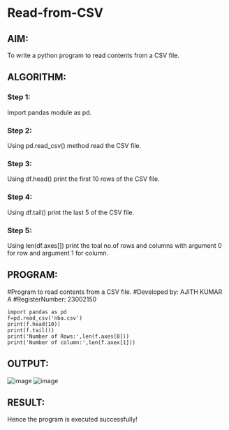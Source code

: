 # Read-from-CSV

## AIM:
To write a python program to read contents from a CSV file.

## ALGORITHM:
### Step 1:
Import pandas module as pd.
### Step 2:
Using pd.read_csv() method read the CSV file.
### Step 3:
Using df.head() print the first 10 rows of the CSV file.
### Step 4:
Using df.tail() print the last 5 of the CSV file.
### Step 5:
Using len(df.axes[]) print the toal no.of rows and columns with argument 0 for row and argument 1 for column.
    
## PROGRAM:
#Program to read contents from a CSV file.
#Developed by: AJITH KUMAR A
#RegisterNumber: 23002150
```
import pandas as pd
f=pd.read_csv('nba.csv')
print(f.head(10))
print(f.tail())
print('Number of Rows:',len(f.axes[0]))
print('Number of column:',len(f.axex[1]))
```
## OUTPUT:
![image](https://github.com/Ajith1413/Read-from-CSV/assets/139842524/4e385378-c24a-418d-bbeb-b5016c116f9e)
![image](https://github.com/Ajith1413/Read-from-CSV/assets/139842524/1e42a64d-fe88-4747-9929-369a22ab8c55)


## RESULT:
Hence the program is executed successfully!
